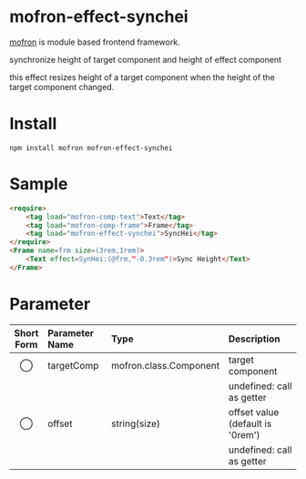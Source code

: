 # mofron-effect-synchei
[mofron](https://mofron.github.io/mofron/) is module based frontend framework.

synchronize height of target component and height of effect component

this effect resizes height of a target component when the height of the target component changed.


# Install
```
npm install mofron mofron-effect-synchei
```

# Sample
```html
<require>
    <tag load="mofron-comp-text">Text</tag>
    <tag load="mofron-comp-frame">Frame</tag>
    <tag load="mofron-effect-synchei">SyncHei</tag>
</require>
<Frame name=frm size=(3rem,1rem)>
    <Text effect=SynHei:(@frm,"-0.3rem")>Sync Height</Text>
</Frame>
```

# Parameter

| Short<br>Form | Parameter Name | Type | Description |
|:-------------:|:---------------|:-----|:------------|
| ◯  | targetComp | mofron.class.Component | target component |
| | | | undefined: call as getter |
| ◯  | offset | string(size) | offset value (default is '0rem') |
| | | | undefined: call as getter |

